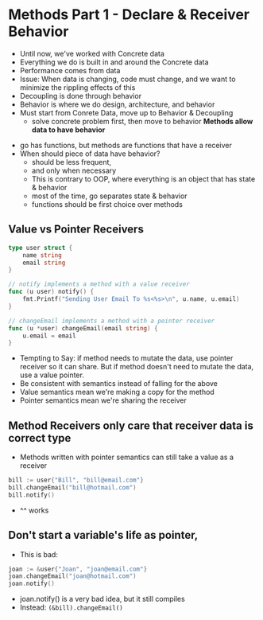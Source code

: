 # Methods Part 1 - Declare & Receiver Behavior
* Until now, we've worked with Concrete data
* Everything we do is built in and around the Concrete data
* Performance comes from data
* Issue: When data is changing, code must change, and we want to minimize the rippling effects of this
* Decoupling is done through behavior
* Behavior is where we do design, architecture, and behavior
* Must start from Conrete Data, move up to Behavior & Decoupling
    - solve concrete problem first, then move to behavior
**Methods allow data to have behavior**
- go has functions, but methods are functions that have a receiver
- When should piece of data have behavior? 
    * should be less frequent, 
    * and only when necessary
    * This is contrary to OOP, where everything is an object that has state & behavior
    * most of the time, go separates state & behavior
    * functions should be first choice over methods
## Value vs Pointer Receivers
```go
type user struct {
    name string
    email string
}

// notify implements a method with a value receiver
func (u user) notify() {
    fmt.Printf("Sending User Email To %s<%s>\n", u.name, u.email)
}

// changeEmail implements a method with a pointer receiver
func (u *user) changeEmail(email string) {
    u.email = email
}
```
* Tempting to Say: if method needs to mutate the data, use pointer receiver so it can share. But if method doesn't need to mutate the data, use a value pointer.
* Be consistent with semantics instead of falling for the above  
* Value semantics mean we're making a copy for the method
* Pointer semantics mean we're sharing the receiver

## Method Receivers only care that receiver data is correct type
* Methods written with pointer semantics can still take a value as a receiver
```go
bill := user{"Bill", "bill@email.com"}
bill.changeEmail("bill@hotmail.com")
bill.notify()
```
* ^^ works

## Don't start a **variable's** life as pointer, 
* This is bad:
```go
joan := &user{"Joan", "joan@email.com"}
joan.changeEmail("joan@hotmail.com")
joan.notify() 
```
* joan.notify() is a very bad idea, but it still compiles
* Instead:
`(&bill).changeEmail()`

